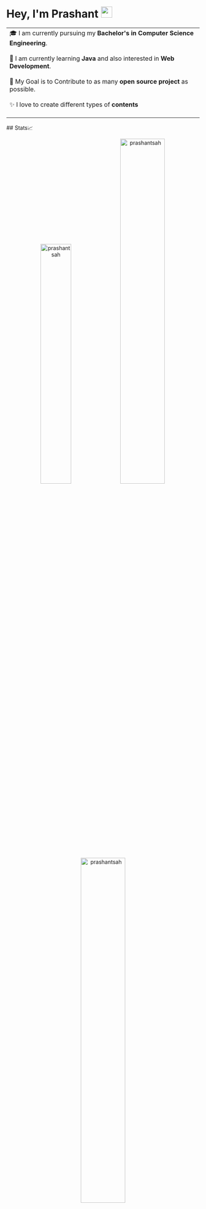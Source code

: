 # Hey, I'm Prashant  <img src="https://github.com/TheDudeThatCode/TheDudeThatCode/blob/master/Assets/Hi.gif" width="29px">

<!--
**prashantsah/prashantsah** is a ✨ _special_ ✨ repository because its `README.md` (this file) appears on your GitHub profile.

Here are some ideas to get you started:

- 🔭 I’m currently working on ...
- 🌱 I’m currently learning ...
- 👯 I’m looking to collaborate on ...
- 🤔 I’m looking for help with ...
- 💬 Ask me about ...
- 📫 How to reach me: ...
- 😄 Pronouns: ...
- ⚡ Fun fact: ...
-->
<table>
<tr>
  <td valign="center">
    🎓 I am currently pursuing my <B>Bachelor's in Computer Science Engineering</B>.<br>
    <BR>
    🌱 I am currently learning <B>Java</B> and also interested in <B>Web Development</B>.<br>
    <BR>
    🎯 My Goal is to Contribute to as many <B>open source project</B> as possible.<br>
      <BR>
    ✨ I love to create different types of <B>contents</B><br>
        <BR>
    </td >

</tr>
</table>
<!--# replace username with your own or change theme ![GitHub Activity Graph]-->
<!--https://activity-graph.herokuapp.com/graph?username=prashantsah&theme=dracula&hide_border=true<br>-->
<!--# replace username with your own or change theme -->
## Stats📈 <p align="center"> <img width="40%" src="https://github-readme-stats.vercel.app/api/top-langs?username=prashantsah&show_icons=true&theme=dracula&title_color=ff8000&text_color=ffffff&bg_color=6a6a6a&locale=en&layout=compact&hide_border=true" alt="prashantsah" />  <img width="48%" src="https://github-readme-stats.vercel.app/api?username=prashantsah&show_icons=true&theme=dracula&title_color=ff8000&text_color=ffffff&bg_color=6a6a6a&locale=en&hide_border=true" alt="prashantsah" /> <img width="48%" src="https://github-readme-streak-stats.herokuapp.com/?user=prashantsah&theme=highcontrast&hide_border=true" alt="prashantsah" /> </p>
